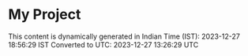 # My Project

This content is dynamically generated in Indian Time (IST): 2023-12-27 18:56:29 IST
Converted to UTC: 2023-12-27 13:26:29 UTC
